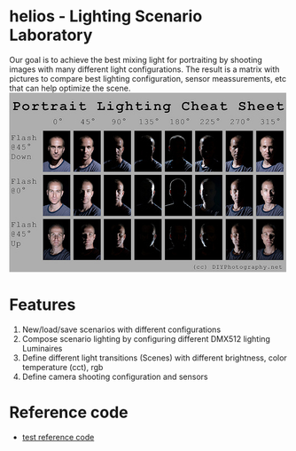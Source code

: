 # helios - Lighting Scenario  Laboratory 
Our goal is to achieve the best mixing light for portraiting by shooting images with many different light configurations.
The result is a matrix with pictures to compare best lighting configuration, sensor meassurements, etc that can help optimize the scene.
![Matrix portrait](https://github.com/arocavanaclocha/helios/blob/main/imgs/portrait_matrix.jpg)


# Features
1. New/load/save scenarios with different configurations 
2. Compose scenario lighting by configuring different DMX512 lighting Luminaires 
3. Define different light transitions (Scenes) with different brightness, color temperature (cct), rgb 
4. Define camera shooting configuration and sensors

# Reference code
* [test reference code](https://github.com/arocavanaclocha/helios/blob/main/test.py)
